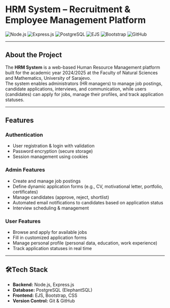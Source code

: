 # HRM System – Recruitment & Employee Management Platform

![Node.js](https://img.shields.io/badge/Node.js-43853D?style=for-the-badge&logo=node.js&logoColor=white)
![Express.js](https://img.shields.io/badge/Express.js-404D59?style=for-the-badge)
![PostgreSQL](https://img.shields.io/badge/PostgreSQL-316192?style=for-the-badge&logo=postgresql&logoColor=white)
![EJS](https://img.shields.io/badge/EJS-8BC34A?style=for-the-badge&logo=javascript&logoColor=white)
![Bootstrap](https://img.shields.io/badge/Bootstrap-563D7C?style=for-the-badge&logo=bootstrap&logoColor=white)
![GitHub](https://img.shields.io/badge/GitHub-100000?style=for-the-badge&logo=github&logoColor=white)

---

## About the Project
The **HRM System** is a web-based Human Resource Management platform built for the academic year 2024/2025 at the Faculty of Natural Sciences and Mathematics, University of Sarajevo.  
The system enables administrators (HR managers) to manage job postings, candidate applications, interviews, and communication, while users (candidates) can apply for jobs, manage their profiles, and track application statuses.  

---

##  Features
### Authentication
- User registration & login with validation  
- Password encryption (secure storage)  
- Session management using cookies  

### Admin Features
- Create and manage job postings  
- Define dynamic application forms (e.g., CV, motivational letter, portfolio, certificates)  
- Manage candidates (approve, reject, shortlist)  
- Automated email notifications to candidates based on application status  
- Interview scheduling & management  

### User Features
- Browse and apply for available jobs  
- Fill in customized application forms  
- Manage personal profile (personal data, education, work experience)  
- Track application statuses in real time   

---

## 🛠Tech Stack
- **Backend:** Node.js, Express.js  
- **Database:** PostgreSQL (ElephantSQL)  
- **Frontend:** EJS, Bootstrap, CSS  
- **Version Control:** Git & GitHub  
